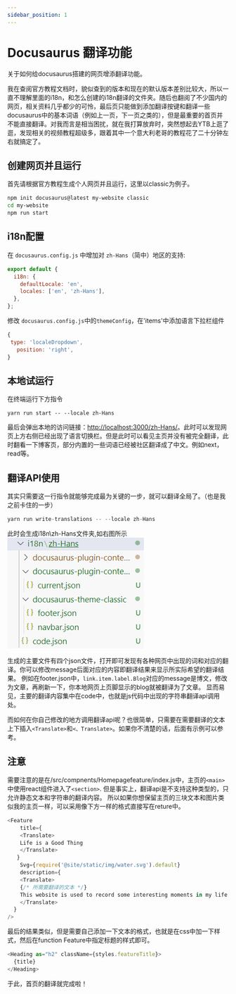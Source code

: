 ```yaml
---
sidebar_position: 1
---
```


# Docusaurus 翻译功能

关于如何给docusaurus搭建的网页增添翻译功能。

我在查阅官方教程文档时，貌似查到的版本和现在的默认版本差别比较大，所以一直不理解里面的i18n，和怎么创建的i18n翻译的文件夹。随后也翻阅了不少国内的网页，相关资料几乎都少的可怜，最后页只能做到添加翻译按键和翻译一些docusaurus中的基本词语（例如上一页，下一页之类的），但是最重要的首页并不能直接翻译。对我而言是相当困扰，就在我打算放弃时，突然想起去YTB上逛了逛，发现相关的视频教程超级多，跟着其中一个意大利老哥的教程花了二十分钟左右就搞定了。

## 创建网页并且运行
首先请根据官方教程生成个人网页并且运行，这里以classic为例子。
```bash
npm init docusaurus@latest my-website classic
cd my-website
npm run start
```
## i18n配置

在 `docusaurus.config.js` 中增加对 `zh-Hans`（简中）地区的支持:
```js title="docusaurus.config.js"
export default {
  i18n: {
    defaultLocale: 'en',
    locales: ['en', 'zh-Hans'],
  },
};
```
修改 `docusaurus.config.js`中的`themeConfig`，在'items'中添加语言下拉栏组件
```js title="docusaurus.config.js"
{
 type: 'localeDropdown',
   position: 'right',
}
```
## 本地试运行

在终端运行下方指令
```
yarn run start -- --locale zh-Hans
```
最后会弹出本地的访问链接：[http://localhost:3000/zh-Hans/](http://localhost:3000/zh-Hans/)。此时可以发现网页上方右侧已经出现了语言切换栏。但是此时可以看见主页并没有被完全翻译，此时翻看一下博客页，部分内置的一些词语已经被社区翻译成了中文。例如next，read等。

## 翻译API使用

其实只需要这一行指令就能够完成最为关键的一步，就可以翻译全局了。（也是我之前卡住的一步）
```js title="Terminal"
yarn run write-translations -- --locale zh-Hans
```
此时会生成i18n\zh-Hans文件夹,如右图所示
![排名](./1.png)

生成的主要文件有四个json文件，打开即可发现有各种网页中出现的词和对应的翻译。你可以修改message后面对应的内容即翻译结果来显示所实际希望的翻译结果。
例如在footer.json中，`link.item.label.Blog`对应的message是博文，修改为文章，再刷新一下，你本地网页上页脚显示的blog就被翻译为了文章。
显而易见，主要的翻译内容集中在code中，也就是js代码中出现的字符串翻译api调用处。

而如何在你自己修改的地方调用翻译api呢？也很简单，只需要在需要翻译的文本上下插入`<Translate>`和`<、Translate>`。如果你不清楚的话，后面有示例可以参考。

## 注意

需要注意的是在/src/compnents/Homepagefeature/index.js中，主页的`<main>`中使用react组件进入了`<section>`.
但是事实上，翻译api是不支持这种类型的，只允许静态文本和字符串的翻译内容。
所以如果你想保留主页的三块文本和图片类似我的主页一样，可以采用像下方一样的格式直接写在reture中。

```js title="index.js"
<Feature
    title={
    <Translate>
    Life is a Good Thing
    </Translate>
   }
    Svg={require('@site/static/img/water.svg').default}
    description={
    <Translate>
    {/* 所需要翻译的文本 */}
    This website is used to record some interesting moments in my life. Regardless of happy or sad, each is unique.
    </Translate>
  }
/>
```
最后的结果类似，但是需要自己添加一下文本的格式，也就是在css中加一下样式，然后在function Feature中指定标题的样式即可。
```js title="index.js"
<Heading as="h2" className={styles.featureTitle}>
  {title}
</Heading>
```
于此，首页的翻译就完成啦！